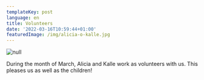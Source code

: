 ```yaml
---
templateKey: post
language: en
title: Volunteers
date: '2022-03-16T10:59:44+01:00'
featuredImage: /img/alicia-o-kalle.jpg
---
```

![null](/img/alicia-o-kalle.jpg)

During the month of March, Alicia and Kalle work as volunteers with us. This pleases us as well as the children!
